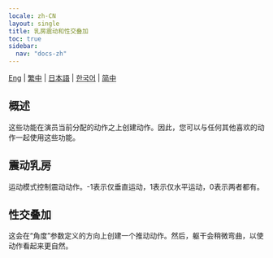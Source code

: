 ```yaml
---
locale: zh-CN
layout: single
title: 乳房震动和性交叠加
toc: true
sidebar:
  nav: "docs-zh"
---
```

[Eng](/dancexr/features/boob_shake_sex_overlay) | [繁中](/tw/dancexr/features/boob_shake_sex_overlay) | [日本語](/jp/dancexr/features/boob_shake_sex_overlay) | [한국어](/kr/dancexr/features/boob_shake_sex_overlay) | [简中](/zh/dancexr/features/boob_shake_sex_overlay)


## 概述
这些功能在演员当前分配的动作之上创建动作。因此，您可以与任何其他喜欢的动作一起使用这些功能。

## 震动乳房
运动模式控制震动动作。-1表示仅垂直运动，1表示仅水平运动，0表示两者都有。

## 性交叠加
这会在“角度”参数定义的方向上创建一个推动动作。然后，躯干会稍微弯曲，以使动作看起来更自然。